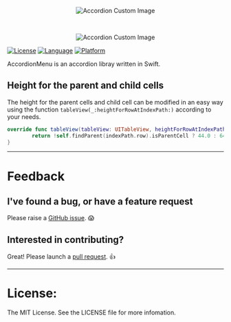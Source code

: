 <p align="center">
  <img src="https://github.com/Vkt0r/AccordionMenu/blob/master/Group.png" alt="Accordion Custom Image"/>
</p>


</br>

<p align="center">
  <img src="https://github.com/Vkt0r/AccordionMenu/blob/master/Apple iPhone 6s Silver.png" alt="Accordion Custom Image"/>
</p>


[![License](https://img.shields.io/badge/license-MIT-blue.svg?style=flat
            )](http://mit-license.org)
[![Language](http://img.shields.io/badge/language-swift-orange.svg?style=flat
             )](https://developer.apple.com/swift)
[![Platform](http://img.shields.io/badge/platform-ios-lightgrey.svg?style=flat
             )](https://developer.apple.com/resources/)
            
AccordionMenu is an accordion libray written in Swift.


## Height for the parent and child cells

The height for the parent cells and child cell can be modified in an easy way using the function `tableView(_:heightForRowAtIndexPath:)` according to your needs.

```swift
override func tableView(tableView: UITableView, heightForRowAtIndexPath indexPath: NSIndexPath) -> CGFloat {
        return !self.findParent(indexPath.row).isParentCell ? 44.0 : 64.0
}
```

---
# Feedback

## I've found a bug, or have a feature request

Please raise a [GitHub issue](https://github.com/Vkt0r/AccordionMenu/issues). 😱

## Interested in contributing?

Great! Please launch a [pull request](https://github.com/Vkt0r/AccordionMenu/pulls). 👍

---------------------------------------

License:
=================
The MIT License. See the LICENSE file for more infomation.

 

